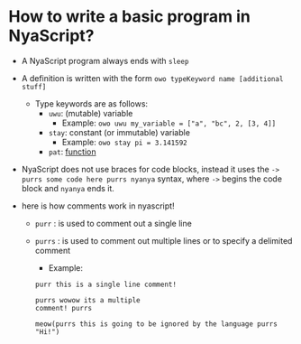 # How to write a basic program in NyaScript?

* A NyaScript program always ends with ``sleep``
* A definition is written with the form ``owo typeKeyword name [additional stuff]`` 
    * Type keywords are as follows:
        * ``uwu``: (mutable) variable
            * Example: ``owo uwu my_variable = ["a", "bc", 2, [3, 4]]``
        * ``stay``: constant (or immutable) variable
            * Example: ``owo stay pi = 3.141592``
        * ``pat``: [function](./functions.md)
       

* NyaScript does not use braces for code blocks, instead it uses the ``-> purrs some code here purrs nyanya`` syntax, where ``->`` begins the code block and ``nyanya`` ends it.

* here is how comments work in nyascript!

    * ``purr`` : is used to comment out a single line
    * ``purrs`` : is used to comment out multiple lines or to specify a delimited comment

        * Example:
        ```
        purr this is a single line comment!

        purrs wowow its a multiple
        comment! purrs
        
        meow(purrs this is going to be ignored by the language purrs "Hi!")
        ```
